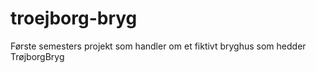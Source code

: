# troejborg-bryg
 Første semesters projekt som handler om et fiktivt bryghus som hedder TrøjborgBryg
